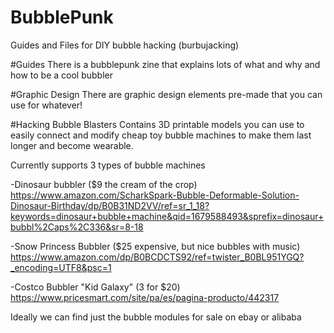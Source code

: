 # BubblePunk
 Guides and Files for DIY bubble hacking (burbujacking)
 
 
 #Guides
 There is a bubblepunk zine that explains lots of what and why and how to be a cool bubbler
 
 #Graphic Design
 There are graphic design elements pre-made that you can use for whatever!
 
 #Hacking Bubble Blasters
 Contains 3D printable models you can use to easily connect and modify cheap toy bubble machines to make them last longer and become wearable.
 
 Currently supports 3 types of bubble machines
 
 -Dinosaur bubbler ($9 the cream of the crop)
 https://www.amazon.com/ScharkSpark-Bubble-Deformable-Solution-Dinosaur-Birthday/dp/B0B31ND2VV/ref=sr_1_18?keywords=dinosaur+bubble+machine&qid=1679588493&sprefix=dinosaur+bubbl%2Caps%2C336&sr=8-18
 
 -Snow Princess Bubbler ($25 expensive, but nice bubbles with music)
 https://www.amazon.com/dp/B0BCDCTS92/ref=twister_B0BL951YGQ?_encoding=UTF8&psc=1
 
 -Costco Bubbler "Kid Galaxy" (3 for $20) 
 https://www.pricesmart.com/site/pa/es/pagina-producto/442317


Ideally we can find just the bubble modules for sale on ebay or alibaba